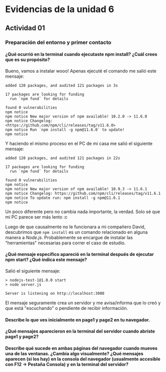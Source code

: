 
# Evidencias de la unidad 6

## Actividad 01
### Preparación del entorno y primer contacto

#### ¿Qué ocurrió en la terminal cuando ejecutaste npm install? ¿Cuál crees que es su propósito?
Bueno, vamos a instalar wooo! Apenas ejecuté el comando me salió este mensaje:
```
added 120 packages, and audited 121 packages in 3s

17 packages are looking for funding
  run `npm fund` for details

found 0 vulnerabilities
npm notice
npm notice New major version of npm available! 10.2.0 -> 11.6.0
npm notice Changelog: <https://github.com/npm/cli/releases/tag/v11.6.0>
npm notice Run `npm install -g npm@11.6.0` to update!
npm notice
```
Y haciendo el mismo proceso en el PC de mi casa me salió el siguiente mensaje:
```
added 120 packages, and audited 121 packages in 22s

17 packages are looking for funding
  run `npm fund` for details

found 0 vulnerabilities
npm notice
npm notice New major version of npm available! 10.9.3 -> 11.6.1
npm notice Changelog: https://github.com/npm/cli/releases/tag/v11.6.1
npm notice To update run: npm install -g npm@11.6.1
npm notice
```
Un poco diferente pero no cambia nada importante, la verdad. Solo sé que mi PC parece ser más lento :c

Luego de que causalmente no le funcionara a mi compañero David, descubrimos que `npm install` es un comando relacionado en alguna manera a *Node.js*. Probablemente se encargue de instalar las "herramientas" necesarias para correr el caso de estudio.

#### ¿Qué mensaje específico apareció en la terminal después de ejecutar npm start? ¿Qué indica este mensaje?
Salió el siguiente mensaje:
```
> nodejs-test-1@1.0.0 start
> node server.js

Server is listening on http://localhost:3000
```
El mensaje seguramente crea un servidor y me avisa/informa que lo creó y que está "escuchando" o pendiente de recibir información.

#### Describe lo que ves inicialmente en page1 y page2 en tu navegador.
#### ¿Qué mensajes aparecieron en la terminal del servidor cuando abriste page1 y page2?
#### Describe qué sucede en ambas páginas del navegador cuando mueves una de las ventanas. ¿Cambia algo visualmente? ¿Qué mensajes aparecen (si los hay) en la consola del navegador (usualmente accesible con F12 -> Pestaña Consola) y en la terminal del servidor?

